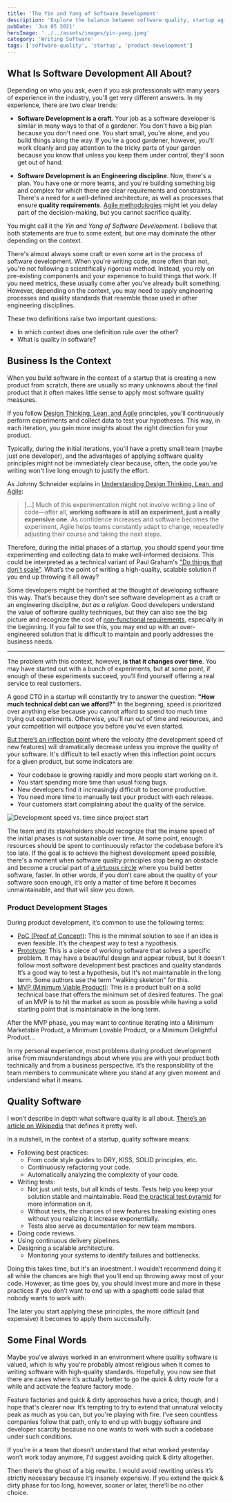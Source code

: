 ```yaml
---
title: 'The Yin and Yang of Software Development'
description: 'Explore the balance between software quality, startup agility, and product development.'
pubDate: 'Jun 05 2021'
heroImage: '../../assets/images/yin-yang.jpeg'
category: 'Writing Software'
tags: ['software-quality', 'startup', 'product-development']
---
```


## What Is Software Development All About?

Depending on who you ask, even if you ask professionals with many years of experience in the industry, you'll get very different answers. In my experience, there are two clear trends:

- **Software Development is a craft**. Your job as a software developer is similar in many ways to that of a gardener. You don't have a big plan because you don't need one. You start small, you're alone, and you build things along the way. If you're a good gardener, however, you'll work cleanly and pay attention to the tricky parts of your garden because you know that unless you keep them under control, they'll soon get out of hand.

- **Software Development is an Engineering discipline**. Now, there's a plan. You have one or more teams, and you're building something big and complex for which there are clear requirements and constraints. There's a need for a well-defined architecture, as well as processes that ensure **quality requirements**. [Agile methodologies](https://en.wikipedia.org/wiki/Agile_software_development) might let you delay part of the decision-making, but you cannot sacrifice quality.

You might call it the _Yin and Yang of Software Development_. I believe that both statements are true to some extent, but one may dominate the other depending on the context.

There's almost always some craft or even some art in the process of software development. When you're writing code, more often than not, you're not following a scientifically rigorous method. Instead, you rely on pre-existing components and your experience to build things that work. If you need metrics, these usually come after you've already built something. However, depending on the context, you may need to apply engineering processes and quality standards that resemble those used in other engineering disciplines.

These two definitions raise two important questions:

- In which context does one definition rule over the other?
- What is quality in software?

## Business Is the Context

When you build software in the context of a startup that is creating a new product from scratch, there are usually so many unknowns about the final product that it often makes little sense to apply most software quality measures.

If you follow [Design Thinking, Lean, and Agile](https://www.thoughtworks.com/books/understanding-design-thinking-lean-agile-jonny-schneider) principles, you'll continuously perform experiments and collect data to test your hypotheses. This way, in each iteration, you gain more insights about the right direction for your product.

Typically, during the initial iterations, you'll have a pretty small team (maybe just one developer), and the advantages of applying software quality principles might not be immediately clear because, often, the code you're writing won't live long enough to justify the effort.

As Johnny Schneider explains in [Understanding Design Thinking, Lean, and Agile](https://www.goodreads.com/en/book/show/35784015):

> [...] Much of this experimentation might not involve writing a line of code—after all, **working software is still an experiment, just a really expensive one**. As confidence increases and software becomes the experiment, Agile helps teams constantly adapt to change, repeatedly adjusting their course and taking the next steps.

Therefore, during the initial phases of a startup, you should spend your time experimenting and collecting data to make well-informed decisions. This could be interpreted as a technical variant of Paul Graham's ["Do things that don't scale"](http://paulgraham.com/ds.html). What’s the point of writing a high-quality, scalable solution if you end up throwing it all away?

Some developers might be horrified at the thought of developing software this way. That’s because they don’t see software development as a craft or an engineering discipline, _but as a religion_. Good developers understand the value of software quality techniques, but they can also see the big picture and recognize the cost of [non-functional requirements](https://en.wikipedia.org/wiki/Non-functional_requirement), especially in the beginning. If you fail to see this, you may end up with an over-engineered solution that is difficult to maintain and poorly addresses the business needs.

---

The problem with this context, however, **is that it changes over time**. You may have started out with a bunch of experiments, but at some point, if enough of these experiments succeed, you’ll find yourself offering a real service to real customers.

A good CTO in a startup will constantly try to answer the question: **"How much technical debt can we afford?"** In the beginning, speed is prioritized over anything else because you cannot afford to spend too much time trying out experiments. Otherwise, you'll run out of time and resources, and your competition will outpace you before you’ve even started.

[But there’s an inflection point](https://blog.devgenius.io/quality-vs-speed-9a46a6254a4e) where the velocity (the development speed of new features) will dramatically decrease unless you improve the quality of your software. It's difficult to tell exactly when this inflection point occurs for a given product, but some indicators are:

- Your codebase is growing rapidly and more people start working on it.
- You start spending more time than usual fixing bugs.
- New developers find it increasingly difficult to become productive.
- You need more time to manually test your product with each release.
- Your customers start complaining about the quality of the service.

![Development speed vs. time since project start](/assets/images/speed-time-chart.png)

The team and its stakeholders should recognize that the insane speed of the initial phases is not sustainable over time. At some point, enough resources should be spent to continuously refactor the codebase before it’s too late. If the goal is to achieve the highest development speed possible, there's a moment when software quality principles stop being an obstacle and become a crucial part of [a virtuous circle](https://www.youtube.com/watch?v=ZmgbjaRfp_Q) where you build better software, faster. In other words, if you don’t care about the quality of your software soon enough, it’s only a matter of time before it becomes unmaintainable, and that will slow you down.

### Product Development Stages

During product development, it’s common to use the following terms:

- [PoC (Proof of Concept)](https://en.wikipedia.org/wiki/Proof_of_concept): This is the minimal solution to see if an idea is even feasible. It’s the cheapest way to test a hypothesis.
- [Prototype](https://en.wikipedia.org/wiki/Prototype): This is a piece of working software that solves a specific problem. It may have a beautiful design and appear robust, but it doesn't follow most software development best practices and quality standards. It’s a good way to test a hypothesis, but it's not maintainable in the long term. Some authors use the term "walking skeleton" for this.
- [MVP (Minimum Viable Product)](https://en.wikipedia.org/wiki/Minimum_viable_product): This is a product built on a solid technical base that offers the minimum set of desired features. The goal of an MVP is to hit the market as soon as possible while having a solid starting point that is maintainable in the long term.

After the MVP phase, you may want to continue iterating into a Minimum Marketable Product, a Minimum Lovable Product, or a Minimum Delightful Product...

In my personal experience, most problems during product development arise from misunderstandings about where you are with your product both technically and from a business perspective. It’s the responsibility of the team members to communicate where you stand at any given moment and understand what it means.

## Quality Software

I won’t describe in depth what software quality is all about. [There’s an article on Wikipedia](https://en.wikibooks.org/wiki/Introduction_to_Software_Engineering/Quality) that defines it pretty well.

In a nutshell, in the context of a startup, quality software means:

- Following best practices:
  - From code style guides to DRY, KISS, SOLID principles, etc.
  - Continuously refactoring your code.
  - Automatically analyzing the complexity of your code.
- Writing tests:
  - Not just unit tests, but all kinds of tests. Tests help you keep your solution stable and maintainable. Read [the practical test pyramid](https://martinfowler.com/articles/practical-test-pyramid.html) for more information on it.
  - Without tests, the chances of new features breaking existing ones without you realizing it increase exponentially.
  - Tests also serve as documentation for new team members.
- Doing code reviews.
- Using continuous delivery pipelines.
- Designing a scalable architecture.
  - Monitoring your systems to identify failures and bottlenecks.

Doing this takes time, but it's an investment. I wouldn’t recommend doing it all while the chances are high that you’ll end up throwing away most of your code. However, as time goes by, you should invest more and more in these practices if you don’t want to end up with a spaghetti code salad that nobody wants to work with.

The later you start applying these principles, the more difficult (and expensive) it becomes to apply them successfully.

## Some Final Words

Maybe you've always worked in an environment where quality software is valued, which is why you're probably almost religious when it comes to writing software with high-quality standards. Hopefully, you now see that there are cases where it’s actually better to go the quick & dirty route for a while and activate the feature factory mode.

Feature factories and quick & dirty approaches have a price, though, and I hope that's clearer now. It’s tempting to try to extend that unnatural velocity peak as much as you can, but you're playing with fire. I've seen countless companies follow that path, only to end up with buggy software and developer scarcity because no one wants to work with such a codebase under such conditions.

If you're in a team that doesn’t understand that what worked yesterday won’t work today anymore, I'd suggest avoiding quick & dirty altogether.

Then there’s the ghost of a big rewrite. I would avoid rewriting unless it’s strictly necessary because it’s insanely expensive. If you extend the quick & dirty phase for too long, however, sooner or later, there’ll be no other choice.
